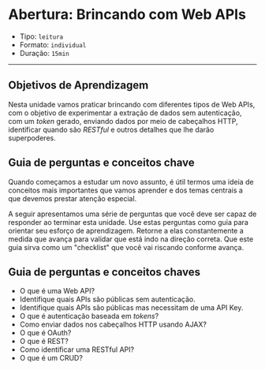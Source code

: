 # Abertura: Brincando com Web APIs

- Tipo: `leitura`
- Formato: `individual`
- Duração: `15min`

***

## Objetivos de Aprendizagem

Nesta unidade vamos praticar brincando com diferentes tipos de Web APIs, com o
objetivo de experimentar a extração de dados sem autenticação, com um *token*
gerado, enviando dados por meio de cabeçalhos HTTP, identificar quando são
*RESTful* e outros detalhes que lhe darão superpoderes.

## Guia de perguntas e conceitos chave

Quando começamos a estudar um novo assunto, é útil termos uma ideia de conceitos
mais importantes que vamos aprender e dos temas centrais a que devemos prestar
atenção especial.

A seguir apresentamos uma série de perguntas que você deve ser capaz de
responder ao terminar esta unidade. Use estas perguntas como guia para orientar
seu esforço de aprendizagem. Retorne a elas constantemente a medida que avança
para validar que está indo na direção correta. Que este guia sirva como um
"checklist" que você vai riscando conforme avança.

## Guia de perguntas e conceitos chaves

- O que é uma Web API?
- Identifique quais APIs são públicas sem autenticação.
- Identifique quais APIs são públicas mas necessitam de uma API Key.
- O que é autenticação baseada em *tokens*?
- Como enviar dados nos cabeçalhos HTTP usando AJAX?
- O que é OAuth?
- O que é REST?
- Como identificar uma RESTful API?
- O que é um CRUD?
